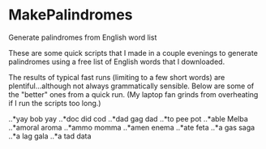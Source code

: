 MakePalindromes
===============

Generate palindromes from English word list

These are some quick scripts that I made in a couple evenings to generate palindromes using a free list of English
words that I downloaded.

The results of typical fast runs (limiting to a few short words) are plentiful...although not always grammatically
sensible.  Below are some of the "better" ones from a quick run.  (My laptop fan grinds from overheating if I run
the scripts too long.)

..*yay bob yay
..*doc did cod
..*dad gag dad
..*to pee pot
..*able Melba
..*amoral aroma
..*ammo momma
..*amen enema
..*ate feta
..*a gas saga
..*a lag gala
..*a tad data
